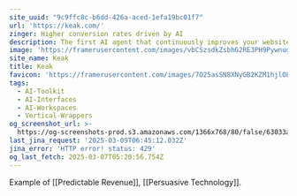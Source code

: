 ```yaml
---
site_uuid: "9c9ffc8c-b6dd-426a-aced-1efa19bc01f7"
url: 'https://keak.com/'
zinger: Higher conversion rates driven by AI
description: The first AI agent that continuously improves your website.
image: 'https://framerusercontent.com/images/vbCSzsdkZsbhG2RE3PH9PywnugU.png'
site_name: Keak
title: Keak
favicon: 'https://framerusercontent.com/images/7O25asSN8XNyGB2KZM1hjlOLpBU.png'
tags:
  - AI-Toolkit
  - AI-Interfaces
  - AI-Workspaces
  - Vertical-Wrappers
og_screenshot_url: >-
  https://og-screenshots-prod.s3.amazonaws.com/1366x768/80/false/63033a854db0b80858ff877b6d86a9955819656564a9e5cb8d58e997951f0ccb.jpeg
last_jina_request: '2025-03-09T06:45:12.032Z'
jina_error: 'HTTP error! status: 429'
og_last_fetch: 2025-03-07T05:20:56.754Z
---
```

Example of [[Predictable Revenue]], [[Persuasive Technology]].
